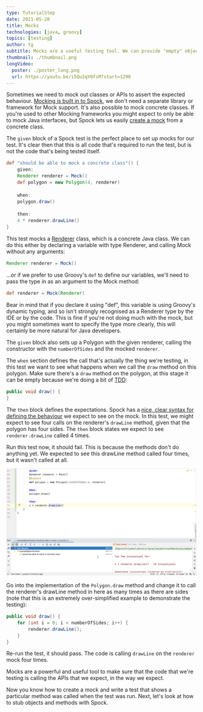 ```yaml
---
type: TutorialStep
date: 2021-05-20
title: Mocks
technologies: [java, groovy]
topics: [testing]
author: tg
subtitle: Mocks are a useful testing tool. We can provide "empty" objects, so we don't have to initialise the whole application to test a section, and we can use mocks to check our code is making the calls we expect. 
thumbnail: ./thumbnail.png
longVideo:
  poster: ./poster_long.png
  url: https://youtu.be/i5Qu3qYOfsM?start=1290
---
```


Sometimes we need to mock out classes or APIs to assert the expected behaviour. [Mocking is built in to Spock](https://spockframework.org/spock/docs/2.0/all_in_one.html#interaction-based-testing), we don't need a separate library or framework for Mock support. It's also possible to mock concrete classes. If you're used to other Mocking frameworks you might expect to only be able to mock Java interfaces, but Spock lets us easily [create a mock](http://spockframework.org/spock/docs/2.0/all_in_one.html#_creating_mock_objects) from a concrete class.

The `given` block of a Spock test is the perfect place to set up mocks for our test. It's clear then that this is all code that's required to run the test, but is not the code that's being tested itself.

```groovy
def "should be able to mock a concrete class"() {
    given:
    Renderer renderer = Mock()
    def polygon = new Polygon(4, renderer)

    when:
    polygon.draw()

    then:
    4 * renderer.drawLine()
}
```

This test mocks a [Renderer](https://github.com/trishagee/spock-testing-demo/blob/16981a2a00ae52f13713d289e9829ac7ddd3a7fe/src/main/java/com/mechanitis/demo/spock/Renderer.java) class, which is a concrete Java class. We can do this either by declaring a variable with type Renderer, and calling Mock without any arguments:

```groovy
Renderer renderer = Mock()
```
...or if we prefer to use Groovy's `def` to define our variables, we'll need to pass the type in as an argument to the Mock method:

```groovy
def renderer = Mock(Renderer)
```

Bear in mind that if you declare it using "def", this variable is using Groovy's dynamic typing, and so isn't strongly recognised as a Renderer type by the IDE or by the code. This is fine if you're not doing much with the mock, but you might sometimes want to specify the type more clearly, this will certainly be more natural for Java developers.

The `given` block also sets up a Polygon with the given renderer, calling the constructor with the `numberOfSides` and the mocked `renderer`.

The `when` section defines the call that's actually the thing we're testing, in this test we want to see what happens when we call the `draw` method on this polygon. Make sure there's a `draw` method on the polygon, at this stage it can be empty because we're doing a bit of [TDD](https://en.wikipedia.org/wiki/Test-driven_development):

```java
public void draw() {
}
```

The `then` block defines the expectations. Spock has a [nice, clear syntax for defining the behaviour](http://spockframework.org/spock/docs/2.0/all_in_one.html#_mocking) we expect to see on the mock. In this test, we might expect to see four calls on the renderer's `drawLine` method, given that the polygon has four sides. The `then` block states we expect to see `renderer.drawLine` called 4 times.

Run this test now, it should fail. This is because the methods don't do anything yet. We expected to see this drawLine method called four times, but it wasn't called at all.

![](./22.png)

Go into the implementation of the `Polygon.draw` method and change it to call the renderer's drawLine method in here as many times as there are sides (note that this is an extremely over-simplified example to demonstrate the testing):

```java
public void draw() {
    for (int i = 0; i < numberOfSides; i++) {
        renderer.drawLine();
    }
}
```

Re-run the test, it should pass. The code is calling `drawLine` on the `renderer` mock four times.

Mocks are a powerful and useful tool to make sure that the code that we're testing is calling the APIs that we expect, in the way we expect.

Now you know how to create a mock and write a test that shows a particular method was called when the test was run. Next, let's look at how to stub objects and methods with Spock.
